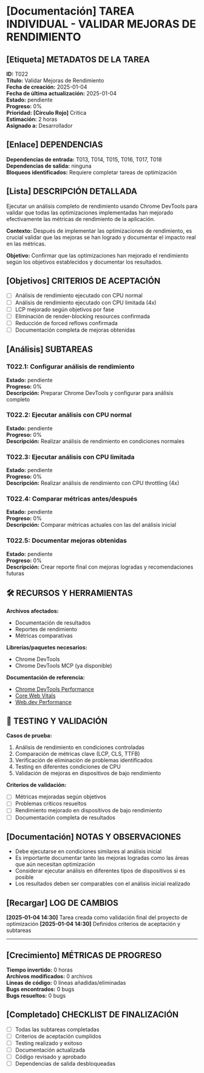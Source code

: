 # **[Documentación]** TAREA INDIVIDUAL - VALIDAR MEJORAS DE RENDIMIENTO

## **[Etiqueta]** METADATOS DE LA TAREA

**ID:** T022  
**Título:** Validar Mejoras de Rendimiento  
**Fecha de creación:** 2025-01-04  
**Fecha de última actualización:** 2025-01-04  
**Estado:** pendiente  
**Progreso:** 0%  
**Prioridad:** **[Círculo Rojo]** Crítica  
**Estimación:** 2 horas  
**Asignado a:** Desarrollador

## **[Enlace]** DEPENDENCIAS

**Dependencias de entrada:** T013, T014, T015, T016, T017, T018  
**Dependencias de salida:** ninguna  
**Bloqueos identificados:** Requiere completar tareas de optimización

## **[Lista]** DESCRIPCIÓN DETALLADA

Ejecutar un análisis completo de rendimiento usando Chrome DevTools para validar que todas las optimizaciones implementadas han mejorado efectivamente las métricas de rendimiento de la aplicación.

**Contexto:** Después de implementar las optimizaciones de rendimiento, es crucial validar que las mejoras se han logrado y documentar el impacto real en las métricas.

**Objetivo:** Confirmar que las optimizaciones han mejorado el rendimiento según los objetivos establecidos y documentar los resultados.

## **[Objetivos]** CRITERIOS DE ACEPTACIÓN

- [ ] Análisis de rendimiento ejecutado con CPU normal
- [ ] Análisis de rendimiento ejecutado con CPU limitada (4x)
- [ ] LCP mejorado según objetivos por fase
- [ ] Eliminación de render-blocking resources confirmada
- [ ] Reducción de forced reflows confirmada
- [ ] Documentación completa de mejoras obtenidas

## **[Análisis]** SUBTAREAS

### T022.1: Configurar análisis de rendimiento

**Estado:** pendiente  
**Progreso:** 0%  
**Descripción:** Preparar Chrome DevTools y configurar para análisis completo

### T022.2: Ejecutar análisis con CPU normal

**Estado:** pendiente  
**Progreso:** 0%  
**Descripción:** Realizar análisis de rendimiento en condiciones normales

### T022.3: Ejecutar análisis con CPU limitada

**Estado:** pendiente  
**Progreso:** 0%  
**Descripción:** Realizar análisis de rendimiento con CPU throttling (4x)

### T022.4: Comparar métricas antes/después

**Estado:** pendiente  
**Progreso:** 0%  
**Descripción:** Comparar métricas actuales con las del análisis inicial

### T022.5: Documentar mejoras obtenidas

**Estado:** pendiente  
**Progreso:** 0%  
**Descripción:** Crear reporte final con mejoras logradas y recomendaciones futuras

## 🛠️ RECURSOS Y HERRAMIENTAS

**Archivos afectados:**

- Documentación de resultados
- Reportes de rendimiento
- Métricas comparativas

**Librerías/paquetes necesarios:**

- Chrome DevTools
- Chrome DevTools MCP (ya disponible)

**Documentación de referencia:**

- [Chrome DevTools Performance](https://developer.chrome.com/docs/devtools/evaluate-performance/)
- [Core Web Vitals](https://web.dev/vitals/)
- [Web.dev Performance](https://web.dev/performance/)

## 🧪 TESTING Y VALIDACIÓN

**Casos de prueba:**

1. Análisis de rendimiento en condiciones controladas
2. Comparación de métricas clave (LCP, CLS, TTFB)
3. Verificación de eliminación de problemas identificados
4. Testing en diferentes condiciones de CPU
5. Validación de mejoras en dispositivos de bajo rendimiento

**Criterios de validación:**

- [ ] Métricas mejoradas según objetivos
- [ ] Problemas críticos resueltos
- [ ] Rendimiento mejorado en dispositivos de bajo rendimiento
- [ ] Documentación completa de resultados

## **[Documentación]** NOTAS Y OBSERVACIONES

- Debe ejecutarse en condiciones similares al análisis inicial
- Es importante documentar tanto las mejoras logradas como las áreas que aún necesitan optimización
- Considerar ejecutar análisis en diferentes tipos de dispositivos si es posible
- Los resultados deben ser comparables con el análisis inicial realizado

## **[Recargar]** LOG DE CAMBIOS

**[2025-01-04 14:30]** Tarea creada como validación final del proyecto de optimización
**[2025-01-04 14:30]** Definidos criterios de aceptación y subtareas

---

## **[Crecimiento]** MÉTRICAS DE PROGRESO

**Tiempo invertido:** 0 horas  
**Archivos modificados:** 0 archivos  
**Líneas de código:** 0 líneas añadidas/eliminadas  
**Bugs encontrados:** 0 bugs  
**Bugs resueltos:** 0 bugs

## **[Completado]** CHECKLIST DE FINALIZACIÓN

- [ ] Todas las subtareas completadas
- [ ] Criterios de aceptación cumplidos
- [ ] Testing realizado y exitoso
- [ ] Documentación actualizada
- [ ] Código revisado y aprobado
- [ ] Dependencias de salida desbloqueadas
